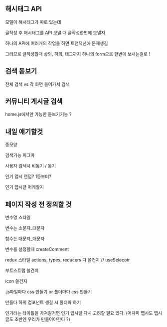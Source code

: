 ## 해시태그 API

모델이 해시태그가 따로 있는데

글작성 후 해시태그를 API 보낼 때 글작성한번에 보낼지  

하나의 API에 여러개의 작업을 하면 트랜잭션에 문제생김

그러므로 글작성할때 상의, 하의, 태그까지 하나의 form으로 한번에 보내는걸로 !

## 검색 돋보기

전체 검색 vs 각 화면 들어가서 검색



## 커뮤니티 게시글 검색

home.js에서만 가능한 돋보기기능 ?



## 내일 얘기할것

종모양

검색기능 피그마

사용자 검색시 비동기 / 동기

인기 맵시 랜덤? 1등부터?

인기 맵시글 어케할지



## 페이지 작성 전 정의할 것

변수명 스타일

변수는 소문자_대문자

함수는 대문자_대문자

변수를 설정할때 createComment

redux 스타일 actions, types, reducers 다 쓸건지 // useSelecotr

부트스트랩 쓸건지

icon 쓸건지

.js파일마다 css 만들기 or 폴더마다 css 만들기

만들다 하위 컴포넌트 생길 시 폴더화 하기

인기라는 타이틀을 가져갈거면 인기 맵시글 다시 고려할 필요 있다. (어차피 맵시도 맵시글도 초반엔 우리가 만들어야한다 ?)








